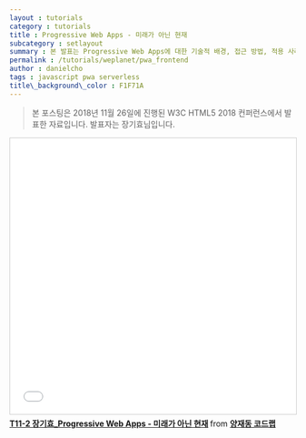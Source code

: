 ```yaml
---
layout : tutorials
category : tutorials
title : Progressive Web Apps - 미래가 아닌 현재
subcategory : setlayout
summary : 본 발표는 Progressive Web Apps에 대한 기술적 배경, 접근 방법, 적용 사례 등을 포함하고 있습니다. 발표는 장기효님이 진행해주셨습니다. 
permalink : /tutorials/weplanet/pwa_frontend
author : danielcho
tags : javascript pwa serverless
title\_background\_color : F1F71A
---
```




> 본 포스팅은 2018년 11월 26일에 진행된 W3C HTML5 2018 컨퍼런스에서 발표한 자료입니다. 발표자는 장기효님입니다.



<iframe src="//www.slideshare.net/slideshow/embed_code/key/zw2E8W75cLg4v9" width="595" height="485" frameborder="0" marginwidth="0" marginheight="0" scrolling="no" style="border:1px solid #CCC; border-width:1px; margin-bottom:5px; max-width: 100%;" allowfullscreen> </iframe> <div style="margin-bottom:5px"> <strong> <a href="//www.slideshare.net/dukkee/t112-progressive-web-apps" title="T11-2 장기효_Progressive Web Apps - 미래가 아닌 현재" target="_blank">T11-2 장기효_Progressive Web Apps - 미래가 아닌 현재</a> </strong> from <strong><a href="https://www.slideshare.net/dukkee" target="_blank">양재동 코드랩 </a></strong> </div>